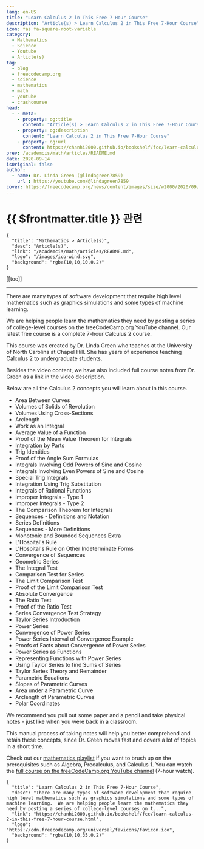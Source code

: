 ```yaml
---
lang: en-US
title: "Learn Calculus 2 in This Free 7-Hour Course"
description: "Article(s) > Learn Calculus 2 in This Free 7-Hour Course"
icon: fas fa-square-root-variable
category: 
  - Mathematics
  - Science
  - Youtube
  - Article(s)
tag:
  - blog
  - freecodecamp.org
  - science
  - mathematics
  - math
  - youtube
  - crashcourse
head:
  - - meta:
    - property: og:title
      content: "Article(s) > Learn Calculus 2 in This Free 7-Hour Course"
    - property: og:description
      content: "Learn Calculus 2 in This Free 7-Hour Course"
    - property: og:url
      content: https://chanhi2000.github.io/bookshelf/fcc/learn-calculus-2-in-this-free-7-hour-course.html
prev: /academcis/math/articles/README.md
date: 2020-09-14
isOriginal: false
author:
  - name: Dr. Linda Green (@lindagreen7859)
    url : https://youtube.com/@lindagreen7859
cover: https://freecodecamp.org/news/content/images/size/w2000/2020/09/calc2.png
---
```


# {{ $frontmatter.title }} 관련

```component VPCard
{
  "title": "Mathematics > Article(s)",
  "desc": "Article(s)",
  "link": "/academcis/math/articles/README.md",
  "logo": "/images/ico-wind.svg",
  "background": "rgba(10,10,10,0.2)"
}
```

[[toc]]

---

<SiteInfo
  name="Learn Calculus 2 in This Free 7-Hour Course"
  desc="There are many types of software development that require high level mathematics such as graphics simulations and some types of machine learning.  We are helping people learn the mathematics they need by posting a series of college-level courses on t..."
  url="https://freecodecamp.org/news/learn-calculus-2-in-this-free-7-hour-course"
  logo="https://cdn.freecodecamp.org/universal/favicons/favicon.ico"
  preview="https://freecodecamp.org/news/content/images/size/w2000/2020/09/calc2.png"/>

There are many types of software development that require high level mathematics such as graphics simulations and some types of machine learning.

We are helping people learn the mathematics they need by posting a series of college-level courses on the freeCodeCamp.org YouTube channel. Our latest free course is a complete 7-hour Calculus 2 course.

This course was created by Dr. Linda Green who teaches at the University of North Carolina at Chapel Hill. She has years of experience teaching Calculus 2 to undergraduate students.

Besides the video content, we have also included full course notes from Dr. Green as a link in the video description.

Below are all the Calculus 2 concepts you will learn about in this course.

- Area Between Curves
- Volumes of Solids of Revolution
- Volumes Using Cross-Sections
- Arclength
- Work as an Integral
- Average Value of a Function
- Proof of the Mean Value Theorem for Integrals
- Integration by Parts
- Trig Identities
- Proof of the Angle Sum Formulas
- Integrals Involving Odd Powers of Sine and Cosine
- Integrals Involving Even Powers of Sine and Cosine
- Special Trig Integrals
- Integration Using Trig Substitution
- Integrals of Rational Functions
- Improper Integrals - Type 1
- Improper Integrals - Type 2
- The Comparison Theorem for Integrals
- Sequences - Definitions and Notation
- Series Definitions
- Sequences - More Definitions
- Monotonic and Bounded Sequences Extra
- L'Hospital's Rule
- L'Hospital's Rule on Other Indeterminate Forms
- Convergence of Sequences
- Geometric Series
- The Integral Test
- Comparison Test for Series
- The Limit Comparison Test
- Proof of the Limit Comparison Test
- Absolute Convergence
- The Ratio Test
- Proof of the Ratio Test
- Series Convergence Test Strategy
- Taylor Series Introduction
- Power Series
- Convergence of Power Series
- Power Series Interval of Convergence Example
- Proofs of Facts about Convergence of Power Series
- Power Series as Functions
- Representing Functions with Power Series
- Using Taylor Series to find Sums of Series
- Taylor Series Theory and Remainder
- Parametric Equations
- Slopes of Parametric Curves
- Area under a Parametric Curve
- Arclength of Parametric Curves
- Polar Coordinates

We recommend you pull out some paper and a pencil and take physical notes - just like when you were back in a classroom.

This manual process of taking notes will help you better comprehend and retain these concepts, since Dr. Green moves fast and covers a lot of topics in a short time.

Check out our [<VPIcon icon="fa-brands fa-youtube"/>mathematics playlist](https://youtube.com/playlist?list=PLWKjhJtqVAbl5SlE6aBHzUVZ1e6q1Wz0v) if you want to brush up on the prerequisites such as Algebra, Precalculus, and Calculus 1. You can watch the [<VPIcon icon="fa-brands fa-youtube"/>full course on the freeCodeCamp.org YouTube channel](https://youtu.be/7gigNsz4Oe8) (7-hour watch).

<VidStack src="youtube/7gigNsz4Oe8" />

<!-- TODO: add ARTICLE CARD -->
```component VPCard
{
  "title": "Learn Calculus 2 in This Free 7-Hour Course",
  "desc": "There are many types of software development that require high level mathematics such as graphics simulations and some types of machine learning.  We are helping people learn the mathematics they need by posting a series of college-level courses on t...",
  "link": "https://chanhi2000.github.io/bookshelf/fcc/learn-calculus-2-in-this-free-7-hour-course.html",
  "logo": "https://cdn.freecodecamp.org/universal/favicons/favicon.ico",
  "background": "rgba(10,10,35,0.2)"
}
```
